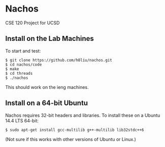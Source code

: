 # Nachos

CSE 120 Project for UCSD

## Install on the Lab Machines

To start and test:

```
$ git clone https://github.com/h8liu/nachos.git
$ cd nachos/code
$ make
$ cd threads
$ ./nachos
```

This should work on the ieng machines.

## Install on a 64-bit Ubuntu 

Nachos requires 32-bit headers and libraries. To install these on
a Ubuntu 14.4 LTS 64-bit:

```
$ sudo apt-get install gcc-multilib g++-multilib lib32stdc++6
```

(Not sure if this works with other versions of Ubuntu or Linux.)

